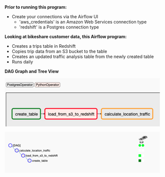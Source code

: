 **Prior to running this program:**
* Create your connections via the Airflow UI
  * 'aws_credentials' is an Amazon Web Services connection type
  * 'redshift' is a Postgres connection type

**Looking at bikeshare customer data, this Airflow program:**

* Creates a trips table in Redshift
* Copies trip data from an S3 bucket to the table
* Creates an updated traffic analysis table from the newly created table
* Runs daily



**DAG Graph and Tree View**

![alt text](images/DAG_graph.png?raw=true)



![alt text](images/DAG_tree.png?raw=true)
